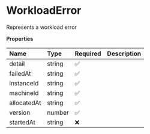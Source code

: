 # WorkloadError

Represents a workload error

**Properties**

| Name        | Type   | Required | Description |
| :---------- | :----- | :------- | :---------- |
| detail      | string | ✅       |             |
| failedAt    | string | ✅       |             |
| instanceId  | string | ✅       |             |
| machineId   | string | ✅       |             |
| allocatedAt | string | ✅       |             |
| version     | number | ✅       |             |
| startedAt   | string | ❌       |             |
